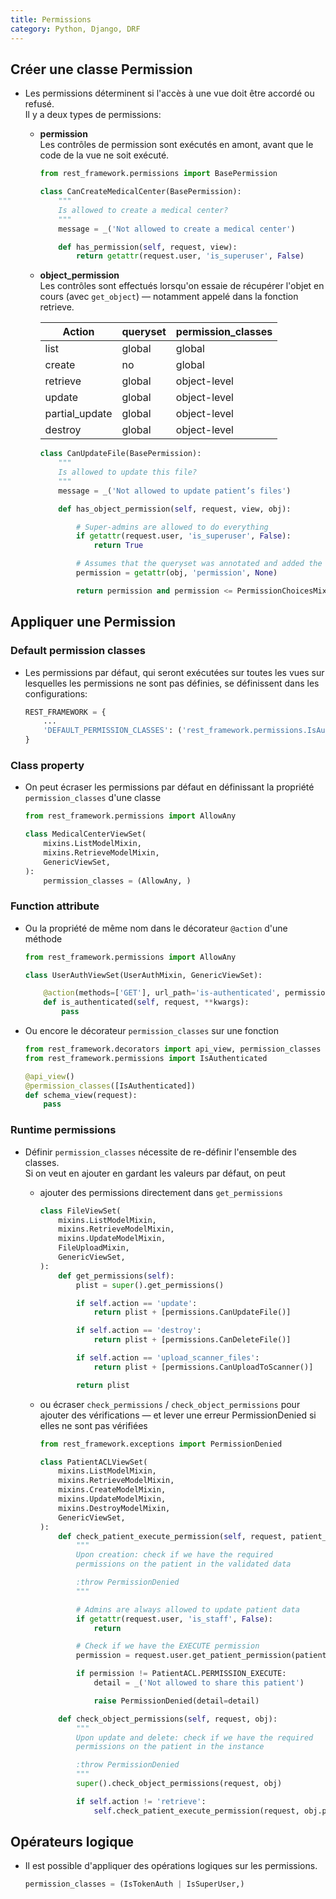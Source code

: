 ```yaml
---
title: Permissions
category: Python, Django, DRF
---
```


## Créer une classe Permission

* Les permissions déterminent si l'accès à une vue doit être accordé ou refusé.  
  Il y a deux types de permissions:

    - **permission**    
      Les contrôles de permission sont exécutés en amont, avant que le code de la vue ne soit exécuté.

        ``` python
        from rest_framework.permissions import BasePermission

        class CanCreateMedicalCenter(BasePermission):
            """
            Is allowed to create a medical center?
            """
            message = _('Not allowed to create a medical center')

            def has_permission(self, request, view):
                return getattr(request.user, 'is_superuser', False)
        ```

    - **object_permission**  
      Les contrôles sont effectués lorsqu'on essaie de récupérer l'objet en cours (avec `get_object`) —
      notamment appelé dans la fonction retrieve.

        | Action         | queryset | permission_classes
        |---             |---       |---
        | list           | global   | global
        | create         | no       | global
        | retrieve       | global   | object-level
        | update         | global   | object-level
        | partial_update | global   | object-level
        | destroy        | global   | object-level

        ``` python
        class CanUpdateFile(BasePermission):
            """
            Is allowed to update this file?
            """
            message = _('Not allowed to update patient’s files')

            def has_object_permission(self, request, view, obj):

                # Super-admins are allowed to do everything
                if getattr(request.user, 'is_superuser', False):
                    return True

                # Assumes that the queryset was annotated and added the `permission` attribute
                permission = getattr(obj, 'permission', None)

                return permission and permission <= PermissionChoicesMixin.PERMISSION_WRITE
        ```

## Appliquer une Permission

### Default permission classes

* Les permissions par défaut, qui seront exécutées sur toutes les vues sur lesquelles les permissions ne sont pas définies,
  se définissent dans les configurations:

    ``` python
    REST_FRAMEWORK = {
        ...
        'DEFAULT_PERMISSION_CLASSES': ('rest_framework.permissions.IsAuthenticated',),
    }
    ```

### Class property

* On peut écraser les permissions par défaut en définissant la propriété `permission_classes` d'une classe

    ``` python
    from rest_framework.permissions import AllowAny

    class MedicalCenterViewSet(
        mixins.ListModelMixin,
        mixins.RetrieveModelMixin,
        GenericViewSet,
    ):
        permission_classes = (AllowAny, )
    ```

### Function attribute

* Ou la propriété de même nom dans le décorateur `@action` d'une méthode

    ``` python
    from rest_framework.permissions import AllowAny

    class UserAuthViewSet(UserAuthMixin, GenericViewSet):

        @action(methods=['GET'], url_path='is-authenticated', permission_classes=(AllowAny,))
        def is_authenticated(self, request, **kwargs):
            pass
    ```

* Ou encore le décorateur `permission_classes` sur une fonction

    ``` python
    from rest_framework.decorators import api_view, permission_classes
    from rest_framework.permissions import IsAuthenticated

    @api_view()
    @permission_classes([IsAuthenticated])
    def schema_view(request):
        pass
    ```

### Runtime permissions

* Définir `permission_classes` nécessite de re-définir l'ensemble des classes.  
  Si on veut en ajouter en gardant les valeurs par défaut, on peut

  - ajouter des permissions directement dans `get_permissions`

    ``` python
    class FileViewSet(
        mixins.ListModelMixin,
        mixins.RetrieveModelMixin,
        mixins.UpdateModelMixin,
        FileUploadMixin,
        GenericViewSet,
    ):
        def get_permissions(self):
            plist = super().get_permissions()

            if self.action == 'update':
                return plist + [permissions.CanUpdateFile()]

            if self.action == 'destroy':
                return plist + [permissions.CanDeleteFile()]

            if self.action == 'upload_scanner_files':
                return plist + [permissions.CanUploadToScanner()]

            return plist
    ```

  - ou écraser `check_permissions` / `check_object_permissions` pour ajouter des vérifications
    — et lever une erreur PermissionDenied si elles ne sont pas vérifiées

    ``` python
    from rest_framework.exceptions import PermissionDenied

    class PatientACLViewSet(
        mixins.ListModelMixin,
        mixins.RetrieveModelMixin,
        mixins.CreateModelMixin,
        mixins.UpdateModelMixin,
        mixins.DestroyModelMixin,
        GenericViewSet,
    ):
        def check_patient_execute_permission(self, request, patient_id):
            """
            Upon creation: check if we have the required
            permissions on the patient in the validated data

            :throw PermissionDenied
            """

            # Admins are always allowed to update patient data
            if getattr(request.user, 'is_staff', False):
                return

            # Check if we have the EXECUTE permission
            permission = request.user.get_patient_permission(patient_id, user_only=True)

            if permission != PatientACL.PERMISSION_EXECUTE:
                detail = _('Not allowed to share this patient')

                raise PermissionDenied(detail=detail)

        def check_object_permissions(self, request, obj):
            """
            Upon update and delete: check if we have the required
            permissions on the patient in the instance

            :throw PermissionDenied
            """
            super().check_object_permissions(request, obj)

            if self.action != 'retrieve':
                self.check_patient_execute_permission(request, obj.patient_id)
    ```

## Opérateurs logique

* Il est possible d'appliquer des opérations logiques sur les permissions.

    ``` python
    permission_classes = (IsTokenAuth | IsSuperUser,)
    ```

